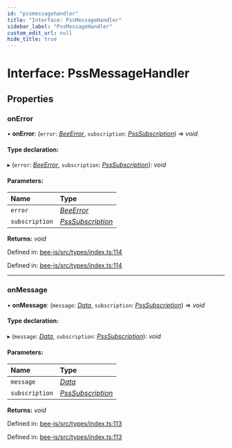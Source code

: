 ```yaml
---
id: "pssmessagehandler"
title: "Interface: PssMessageHandler"
sidebar_label: "PssMessageHandler"
custom_edit_url: null
hide_title: true
---
```


# Interface: PssMessageHandler

## Properties

### onError

• **onError**: (`error`: [*BeeError*](../classes/beeerror.md), `subscription`: [*PssSubscription*](psssubscription.md)) =\> *void*

#### Type declaration:

▸ (`error`: [*BeeError*](../classes/beeerror.md), `subscription`: [*PssSubscription*](psssubscription.md)): *void*

#### Parameters:

Name | Type |
:------ | :------ |
`error` | [*BeeError*](../classes/beeerror.md) |
`subscription` | [*PssSubscription*](psssubscription.md) |

**Returns:** *void*

Defined in: [bee-js/src/types/index.ts:114](https://github.com/ethersphere/bee-js/blob/ce4d3fa/src/types/index.ts#L114)

Defined in: [bee-js/src/types/index.ts:114](https://github.com/ethersphere/bee-js/blob/ce4d3fa/src/types/index.ts#L114)

___

### onMessage

• **onMessage**: (`message`: [*Data*](data.md), `subscription`: [*PssSubscription*](psssubscription.md)) =\> *void*

#### Type declaration:

▸ (`message`: [*Data*](data.md), `subscription`: [*PssSubscription*](psssubscription.md)): *void*

#### Parameters:

Name | Type |
:------ | :------ |
`message` | [*Data*](data.md) |
`subscription` | [*PssSubscription*](psssubscription.md) |

**Returns:** *void*

Defined in: [bee-js/src/types/index.ts:113](https://github.com/ethersphere/bee-js/blob/ce4d3fa/src/types/index.ts#L113)

Defined in: [bee-js/src/types/index.ts:113](https://github.com/ethersphere/bee-js/blob/ce4d3fa/src/types/index.ts#L113)
